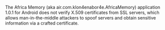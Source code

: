 The Africa Memory (aka air.com.klon4enabor4e.AfricaMemory) application 1.0.1 for Android does not verify X.509 certificates from SSL servers, which allows man-in-the-middle attackers to spoof servers and obtain sensitive information via a crafted certificate.